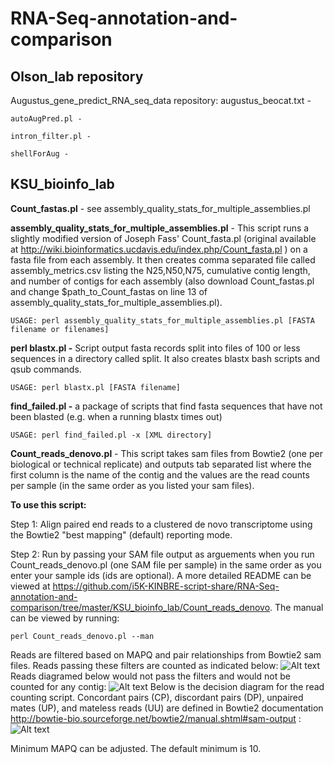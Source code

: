 RNA-Seq-annotation-and-comparison
=================================

Olson_lab repository
--------------------

  Augustus_gene_predict_RNA_seq_data repository:
    augustus_beocat.txt -

    autoAugPred.pl -

    intron_filter.pl -

    shellForAug -
    
KSU_bioinfo_lab
---------------
**Count_fastas.pl** - see assembly_quality_stats_for_multiple_assemblies.pl

**assembly_quality_stats_for_multiple_assemblies.pl** - This script runs a slightly modified version of Joseph Fass' Count_fasta.pl (original available at http://wiki.bioinformatics.ucdavis.edu/index.php/Count_fasta.pl ) on a fasta file from each assembly. It then creates comma separated file called assembly_metrics.csv listing the N25,N50,N75, cumulative contig length, and number of contigs for each assembly (also download Count_fastas.pl and change $path_to_Count_fastas on line 13 of assembly_quality_stats_for_multiple_assemblies.pl).

```
USAGE: perl assembly_quality_stats_for_multiple_assemblies.pl [FASTA filename or filenames]
```

**perl blastx.pl -** Script output fasta records split into files  of 100 or less sequences in a directory called split. It also creates blastx bash scripts and qsub commands.

```
USAGE: perl blastx.pl [FASTA filename]
```

**find_failed.pl -** a package of scripts that find fasta sequences that have not been blasted (e.g. when a running blastx times out)

```
USAGE: perl find_failed.pl -x [XML directory]
```

**Count_reads_denovo.pl** - This script takes sam files from Bowtie2 (one per biological or technical replicate) and outputs tab separated list where the first column is the name of the contig and the values are the read counts per sample (in the same order as you listed your sam files).

**To use this script:**

Step 1: Align paired end reads to a clustered de novo transcriptome using the Bowtie2 "best mapping" (default) reporting mode.

Step 2: Run by passing your SAM file output as arguements when you run Count_reads_denovo.pl (one SAM file per sample) in the same order as you enter your sample ids (ids are optional). A more detailed README can be viewed at https://github.com/i5K-KINBRE-script-share/RNA-Seq-annotation-and-comparison/tree/master/KSU_bioinfo_lab/Count_reads_denovo. The manual can be viewed by running:

```
perl Count_reads_denovo.pl --man
```

Reads are filtered based on MAPQ and pair relationships from Bowtie2 sam files. Reads passing these filters are counted as indicated below:
  ![Alt text](https://raw.github.com/i5K-KINBRE-script-share/RNA-Seq-annotation-and-comparison/master/KSU_bioinfo_lab/accepted_alignments.png)
  Reads diagramed below would not pass the filters and would not be counted for any contig:
  ![Alt text](https://raw.github.com/i5K-KINBRE-script-share/RNA-Seq-annotation-and-comparison/master/KSU_bioinfo_lab/rejected_alignments.png)
  Below is the decision diagram for the read counting script. Concordant pairs (CP), discordant pairs (DP), unpaired mates (UP), and mateless reads (UU) are defined in Bowtie2 documentation http://bowtie-bio.sourceforge.net/bowtie2/manual.shtml#sam-output
:
  ![Alt text](https://raw.github.com/i5K-KINBRE-script-share/RNA-Seq-annotation-and-comparison/master/KSU_bioinfo_lab/count_diagram.png)

Minimum MAPQ can be adjusted. The default minimum is 10.


